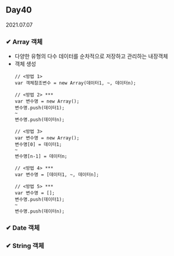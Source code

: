 ## Day40
2021.07.07

### ✔ Array 객체
- 다양한 유형의 다수 데이터를 순차적으로 저장하고 관리하는 내장객체
- 객체 생성
  ```
  // <방법 1>
  var 객체참조변수 = new Array(데이터1, ~, 데이터n);

  // <방법 2> ***
  var 변수명 = new Array();
  변수명.push(데이터1);
  ~
  변수명.push(데이터n);

  // <방법 3>
  var 변수명 = new Array();
  변수명[0] = 데이터1;
  ~
  변수명[n-1] = 데이터n;

  // <방법 4> ***
  var 변수명 = [데이터1, ~, 데이터n];

  // <방법 5> ***
  var 변수명 = [];
  변수명.push(데이터1);
  ~
  변수명.push(데이터n);
  ```

### ✔ Date 객체

### ✔ String 객체
